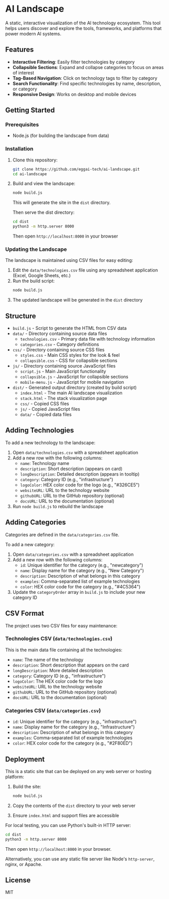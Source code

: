 # AI Landscape

A static, interactive visualization of the AI technology ecosystem. This tool helps users discover and explore the tools, frameworks, and platforms that power modern AI systems.

## Features

- **Interactive Filtering**: Easily filter technologies by category
- **Collapsible Sections**: Expand and collapse categories to focus on areas of interest
- **Tag-Based Navigation**: Click on technology tags to filter by category
- **Search Functionality**: Find specific technologies by name, description, or category
- **Responsive Design**: Works on desktop and mobile devices

## Getting Started

### Prerequisites

- Node.js (for building the landscape from data)

### Installation

1. Clone this repository:
   ```bash
   git clone https://github.com/eggai-tech/ai-landscape.git
   cd ai-landscape
   ```

2. Build and view the landscape:
   ```bash
   node build.js
   ```
   
   This will generate the site in the `dist` directory.
   
   Then serve the dist directory:
   ```bash
   cd dist
   python3 -m http.server 8000
   ```
   Then open `http://localhost:8000` in your browser

### Updating the Landscape

The landscape is maintained using CSV files for easy editing:

1. Edit the `data/technologies.csv` file using any spreadsheet application (Excel, Google Sheets, etc.)
2. Run the build script:
   ```bash
   node build.js
   ```
3. The updated landscape will be generated in the `dist` directory

## Structure

- `build.js` - Script to generate the HTML from CSV data
- `data/` - Directory containing source data files
  - `technologies.csv` - Primary data file with technology information
  - `categories.csv` - Category definitions
- `css/` - Directory containing source CSS files
  - `styles.css` - Main CSS styles for the look & feel
  - `collapsible.css` - CSS for collapsible sections
- `js/` - Directory containing source JavaScript files
  - `script.js` - Main JavaScript functionality
  - `collapsible.js` - JavaScript for collapsible sections
  - `mobile-menu.js` - JavaScript for mobile navigation
- `dist/` - Generated output directory (created by build script)
  - `index.html` - The main AI landscape visualization
  - `stack.html` - The stack visualization page
  - `css/` - Copied CSS files
  - `js/` - Copied JavaScript files
  - `data/` - Copied data files

## Adding Technologies

To add a new technology to the landscape:

1. Open `data/technologies.csv` with a spreadsheet application
2. Add a new row with the following columns:
   - `name`: Technology name
   - `description`: Short description (appears on card)
   - `longDescription`: Detailed description (appears in tooltip)
   - `category`: Category ID (e.g., "infrastructure")
   - `logoColor`: HEX color code for the logo (e.g., "#326CE5")
   - `websiteURL`: URL to the technology website
   - `githubURL`: URL to the GitHub repository (optional)
   - `docsURL`: URL to the documentation (optional)
3. Run `node build.js` to rebuild the landscape

## Adding Categories

Categories are defined in the `data/categories.csv` file.

To add a new category:

1. Open `data/categories.csv` with a spreadsheet application
2. Add a new row with the following columns:
   - `id`: Unique identifier for the category (e.g., "newcategory")
   - `name`: Display name for the category (e.g., "New Category")
   - `description`: Description of what belongs in this category
   - `examples`: Comma-separated list of example technologies
   - `color`: HEX color code for the category (e.g., "#4C5364")
3. Update the `categoryOrder` array in `build.js` to include your new category ID

## CSV Format

The project uses two CSV files for easy maintenance:

### Technologies CSV (`data/technologies.csv`)
This is the main data file containing all the technologies:
- `name`: The name of the technology
- `description`: Short description that appears on the card
- `longDescription`: More detailed description
- `category`: Category ID (e.g., "infrastructure")
- `logoColor`: The HEX color code for the logo
- `websiteURL`: URL to the technology website
- `githubURL`: URL to the GitHub repository (optional)
- `docsURL`: URL to the documentation (optional)

### Categories CSV (`data/categories.csv`)
- `id`: Unique identifier for the category (e.g., "infrastructure")
- `name`: Display name for the category (e.g., "Infrastructure") 
- `description`: Description of what belongs in this category
- `examples`: Comma-separated list of example technologies
- `color`: HEX color code for the category (e.g., "#2F80ED")

## Deployment

This is a static site that can be deployed on any web server or hosting platform:

1. Build the site:
   ```bash
   node build.js
   ```

2. Copy the contents of the `dist` directory to your web server
3. Ensure `index.html` and support files are accessible

For local testing, you can use Python's built-in HTTP server:
```bash
cd dist
python3 -m http.server 8000
```
Then open `http://localhost:8000` in your browser.

Alternatively, you can use any static file server like Node's `http-server`, nginx, or Apache.

## License

MIT